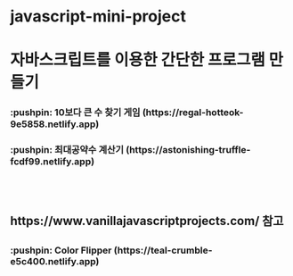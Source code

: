 # javascript-mini-project
<h1>자바스크립트를 이용한 간단한 프로그램 만들기</h1>

<h3>:pushpin: 10보다 큰 수 찾기 게임 (https://regal-hotteok-9e5858.netlify.app)</h3>

<h3>:pushpin: 최대공약수 계산기 (https://astonishing-truffle-fcdf99.netlify.app)</h3>
<br><br>

<h2><a>https://www.vanillajavascriptprojects.com/</a> 참고<h2>
<h3>:pushpin: Color Flipper (https://teal-crumble-e5c400.netlify.app)</h3>
